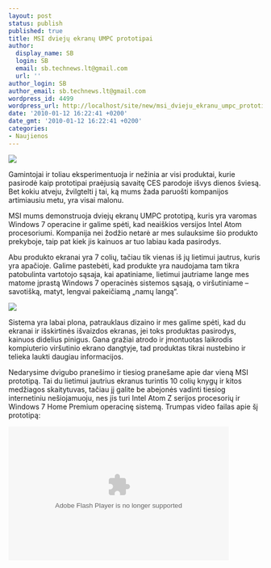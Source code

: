 ```yaml
---
layout: post
status: publish
published: true
title: MSI dviejų ekranų UMPC prototipai
author:
  display_name: SB
  login: SB
  email: sb.technews.lt@gmail.com
  url: ''
author_login: SB
author_email: sb.technews.lt@gmail.com
wordpress_id: 4499
wordpress_url: http://localhost/site/new/msi_dvieju_ekranu_umpc_prototipai/
date: '2010-01-12 16:22:41 +0200'
date_gmt: '2010-01-12 16:22:41 +0200'
categories:
- Naujienos
---
```

<p><img src="http://www.part.lt/img/f3fac6e5890595b769ca9746e95a2c88540.jpg" /></p>
<p>Gamintojai ir toliau eksperimentuoja ir nežinia ar visi produktai, kurie pasirodė kaip prototipai praėjusią savaitę CES parodoje išvys dienos šviesą. Bet kokiu atveju, žvilgtelti į tai, ką mums žada paruošti kompanijos artimiausiu metu, yra visai malonu.</p>
<p>MSI mums demonstruoja dviejų ekranų UMPC prototipą, kuris yra varomas Windows 7 operacine ir galime spėti, kad neaiškios versijos Intel Atom procesoriumi. Kompanija nei žodžio netarė ar mes sulauksime šio produkto prekyboje, taip pat kiek jis kainuos ar tuo labiau kada pasirodys. </p>
<p>Abu produkto ekranai yra 7 colių, tačiau tik vienas iš jų lietimui jautrus, kuris yra apačioje. Galime pastebėti, kad produkte yra naudojama tam tikra patobulinta vartotojo sąsaja, kai apatiniame, lietimui jautriame lange mes matome įprastą Windows 7 operacinės sistemos sąsają, o viršutiniame – savotišką, matyt, lengvai pakeičiamą „namų langą“. </p>
<p><img src="http://www.part.lt/img/64178e3a7e09d6108c49e92e738b2eb0376.jpg" /></p>
<p>Sistema yra labai plona, patrauklaus dizaino ir mes galime spėti, kad du ekranai ir išskirtinės išvaizdos ekranas, jei toks produktas pasirodys, kainuos didelius pinigus. Gana gražiai atrodo ir įmontuotas laikrodis kompiuterio viršutinio ekrano dangtyje, tad produktas tikrai nustebino ir telieka laukti daugiau informacijos.</p>
<p>Nedarysime dvigubo pranešimo ir tiesiog pranešame apie dar vieną MSI prototipą. Tai du lietimui jautrius ekranus turintis 10 colių knygų ir kitos medžiagos skaitytuvas, tačiau jį galite be abejonės vadinti tiesiog internetiniu nešiojamuoju, nes jis turi Intel Atom Z serijos procesorių ir Windows 7 Home Premium operacinę sistemą. Trumpas video failas apie šį prototipą:</p>
<p><object classid="clsid:D27CDB6E-AE6D-11cf-96B8-444553540000" width="437" height="265" id="viddler"><param name="movie" value="http://www.viddler.com/simple_on_site/848eca08" /><param name="allowScriptAccess" value="always" /><param name="allowFullScreen" value="true" /><param name="flashvars" value="fake=1"/><embed src="http://www.viddler.com/simple_on_site/848eca08" width="437" height="265" type="application/x-shockwave-flash" allowScriptAccess="always" allowFullScreen="true" flashvars="fake=1" name="viddler" ></embed></object><br /></p>
